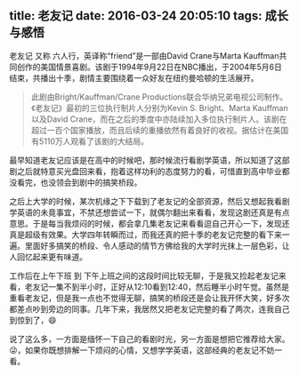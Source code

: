title: 老友记
date: 2016-03-24 20:05:10
tags: 成长与感悟
---
老友记 又称 六人行，英译称“friend”是一部由David Crane与Marta Kauffman共同创作的美国情景喜剧。该剧于1994年9月22日在NBC播出，于2004年5月6日结束，共播出十季，剧情主要围绕着一众好友在纽约曼哈顿的生活展开。<!--more-->

>此剧由Bright/Kauffman/Crane Productions联合华纳兄弟电视公司制作。《老友记》最初的三位执行制片人分别为Kevin S. Bright、Marta Kauffman以及David Crane，而在之后的季度中亦陆续加入多位执行制片人。该剧在超过一百个国家播放，而且后续的重播依然有着良好的收视。据估计在美国有5110万人观看了该剧的大结局。

最早知道老友记应该是在高中的时候吧，那时候流行看剧学英语，所以知道了这部剧之后就特意买光盘回来看，抱着这样功利的态度努力的看，可惜直到高中毕业都没看完，也没领会到剧中的搞笑桥段。

之后上大学的时候，某次机缘之下下载到了老友记的全部资源，然后又想起我看剧学英语的未竟事宜，不禁还想尝试一下，就偶尔翻出来看看，发现这剧还真是有点意思。于是每当我烦闷的时候，都会拿几集老友记来看看逗自己开心一下，发现还真是超级有效果。大学四年转瞬而过，而我还真的把十季的老友记完整的看下来一遍。里面好多搞笑的桥段、令人感动的情节方佛给我的大学时光抹上一层色彩，让人回忆起来更有味道。

工作后在上午下班 到 下午上班之间的这段时间比较无聊，于是我又捡起老友记来看，老友记一集不到半小时，正好从12:10看到12:40，然后睡半小时午觉。虽然是重看老友记，但是我一点也不觉得无聊，搞笑的桥段还是会让我开怀大笑，好多次都差点吵到旁边的同事。几年下来，我居然又把老友记完整的看了两次，连我自己到惊到了，😄

说了这么多，一方面是缅怀一下自己的看剧时光，另一方面是想把它推荐给大家。😜，如果你既想排解一下烦闷的心情，又想学学英语，这部经典的老友记不妨一看。